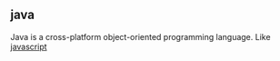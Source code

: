 ## java








Java is a cross-platform object-oriented programming language. Like [javascript](/wiki/javascript)